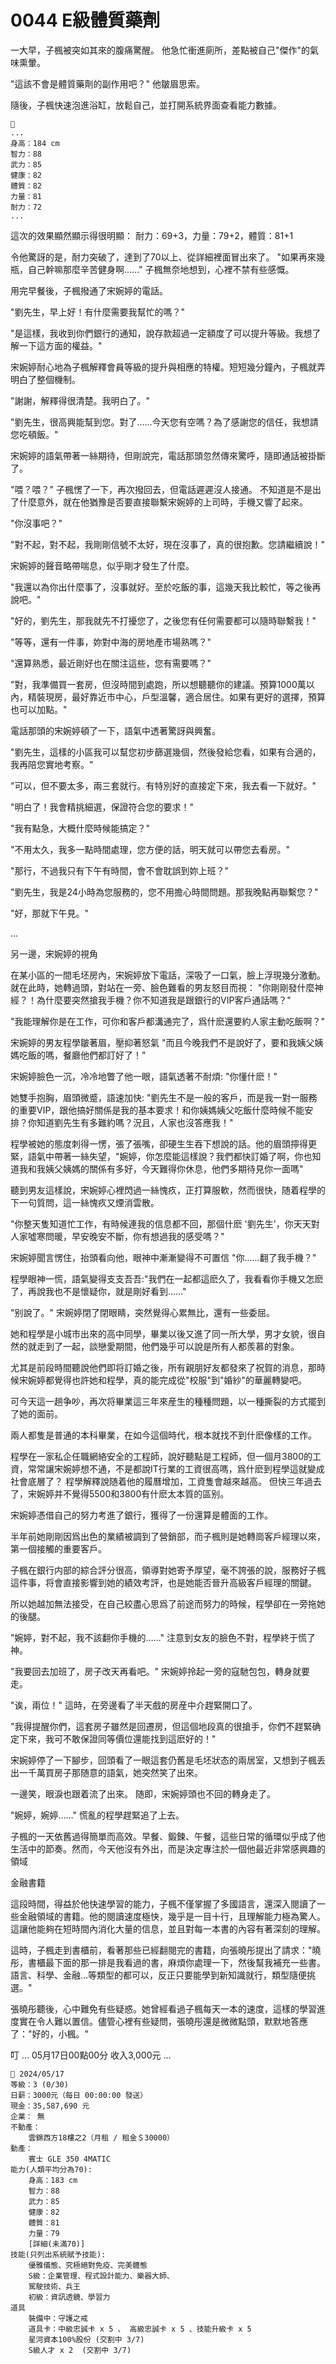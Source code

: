 # 0044 E級體質藥劑

一大早，子楓被突如其來的腹痛驚醒。
他急忙衝進廁所，差點被自己"傑作"的氣味熏暈。

"這該不會是體質藥劑的副作用吧？"
他皺眉思索。

隨後，子楓快速泡進浴缸，放鬆自己，並打開系統界面查看能力數據。

```
📰
...
身高：184 cm
智力：88
武力：85
健康：82
體質：82
力量：81
耐力：72
...
```

這次的效果顯然顯示得很明顯：
耐力：69+3，力量：79+2，體質：81+1

令他驚訝的是，耐力突破了，達到了70以上、從詳細裡面冒出來了。
"如果再來幾瓶，自己幹嘛那麼辛苦健身啊……"
子楓無奈地想到，心裡不禁有些感慨。

用完早餐後，子楓撥通了宋婉婷的電話。

"劉先生，早上好！有什麼需要我幫忙的嗎？"

"是這樣，我收到你們銀行的通知，說存款超過一定額度了可以提升等級。我想了解一下這方面的權益。"

宋婉婷耐心地為子楓解釋會員等級的提升與相應的特權。短短幾分鐘內，子楓就弄明白了整個機制。

"謝謝，解釋得很清楚。我明白了。"

"劉先生，很高興能幫到您。對了……今天您有空嗎？為了感謝您的信任，我想請您吃頓飯。"

宋婉婷的語氣帶著一絲期待，但剛說完，電話那頭忽然傳來驚呼，隨即通話被掛斷了。

"喂？喂？"
子楓愣了一下，再次撥回去，但電話遲遲沒人接通。
不知道是不是出了什麼意外，就在他猶豫是否要直接聯繫宋婉婷的上司時，手機又響了起來。

"你沒事吧？"

"對不起，對不起，我剛剛信號不太好，現在沒事了，真的很抱歉。您請繼續說！"

宋婉婷的聲音略帶喘息，似乎剛才發生了什麼。

"我還以為你出什麼事了，沒事就好。至於吃飯的事，這幾天我比較忙，等之後再說吧。"

"好的，劉先生，那我就先不打擾您了，之後您有任何需要都可以隨時聯繫我！"

"等等，還有一件事，妳對中海的房地產市場熟嗎？"

"還算熟悉，最近剛好也在關注這些，您有需要嗎？"

"對，我準備買一套房，但沒時間到處跑，所以想聽聽你的建議。預算1000萬以內，精裝現房，最好靠近市中心，戶型溫馨，適合居住。如果有更好的選擇，預算也可以加點。"

電話那頭的宋婉婷頓了一下，語氣中透著驚訝與興奮。

"劉先生，這樣的小區我可以幫您初步篩選幾個，然後發給您看，如果有合適的，我再陪您實地考察。"

"可以，但不要太多，兩三套就行。有特別好的直接定下來，我去看一下就好。"

"明白了！我會精挑細選，保證符合您的要求！"

"我有點急，大概什麼時候能搞定？"

"不用太久，我多一點時間處理，您方便的話，明天就可以帶您去看房。"

"那行，不過我只有下午有時間，會不會耽誤到妳上班？"

"劉先生，我是24小時為您服務的，您不用擔心時間問題。那我晚點再聯繫您？"

"好，那就下午見。"

...

另一邊，宋婉婷的視角

在某小區的一間毛坯房內，宋婉婷放下電話，深吸了一口氣，臉上浮現幾分激動。
就在此時，她轉過頭，對站在一旁、臉色難看的男友怒目而視：
"你剛剛發什麼神經？！為什麼要突然搶我手機？你不知道我是跟銀行的VIP客戶通話嗎？"

"我能理解你是在工作，可你和客戶都溝通完了，爲什麽還要約人家主動吃飯啊？"

宋婉婷的男友程學皺著眉，壓抑著怒氣
"而且今晚我們不是說好了，要和我姨父姨媽吃飯的嗎，餐廳他們都訂好了！"

宋婉婷臉色一沉，冷冷地瞥了他一眼，語氣透著不耐煩:
"你懂什麽！"

她雙手抱胸，眉頭微蹙，語速加快:
"劉先生不是一般的客戶，而是我一對一服務的重要VIP，跟他搞好關係是我的基本要求！和你姨媽姨父吃飯什麼時候不能安排？你知道劉先生有多難約嗎？況且，人家也沒答應我！"

程學被她的態度刺得一愣，張了張嘴，卻硬生生吞下想說的話。他的眉頭擰得更緊，語氣中帶著一絲失望，"婉婷，你怎麼能這樣說？我們都快訂婚了啊，你也知道我和我姨父姨媽的關係有多好，今天難得你休息，他們多期待見你一面嗎"

聽到男友這樣說，宋婉婷心裡閃過一絲愧疚，正打算服軟，然而很快，随着程學的下一句質問，這一絲愧疚又煙消雲散。

"你整天隻知道忙工作，有時候連我的信息都不回，那個什麽 '劉先生'，你天天對人家噓寒問暖，早安晚安不斷，你有想過我的感受嗎？"

宋婉婷聞言愣住，抬頭看向他，眼神中漸漸變得不可置信
"你……翻了我手機？"

程學眼神一慌，語氣變得支支吾吾:"我們在一起都這麽久了，我看看你手機又怎麽了，再說我也不是懷疑你，就是剛好看到……"

"别說了。"
宋婉婷閉了閉眼睛，突然覺得心累無比，還有一些委屈。

她和程學是小城市出來的高中同學，畢業以後又進了同一所大學，男才女貌，很自然的就走到了一起，談戀愛期間，他們幾乎可以說是所有人都羨慕的對象。

尤其是前段時間聽說他們即将訂婚之後，所有親朋好友都發來了祝賀的消息，那時候宋婉婷都覺得也許她和程學，真的能完成從"校服"到"婚紗"的華麗轉變吧。

可今天這一趟争吵，再次将畢業這三年來産生的種種問題，以一種撕裂的方式擺到了她的面前。

兩人都隻是普通的本科畢業，在如今這個時代，根本就找不到什麽像樣的工作。

程學在一家私企任職網絡安全的工程師，說好聽點是工程師，但一個月3800的工資，常常讓宋婉婷想不通，不是都說IT行業的工資很高嗎，爲什麽到程學這就變成社會底層了？
程學解釋說随着他的履曆增加，工資隻會越來越高。
但快三年過去了，宋婉婷并不覺得5500和3800有什麽太本質的區别。

宋婉婷憑借自己的努力考進了銀行，獲得了一份還算是體面的工作。

半年前她剛剛因爲出色的業績被調到了營銷部，而子楓則是她轉崗客戶經理以來，第一個接觸的重要客戶。

子楓在銀行内部的綜合評分很高，領導對她寄予厚望，毫不誇張的說，服務好子楓這件事，将會直接影響到她的績效考評，也是她能否晉升高級客戶經理的關鍵。

所以她越加無法接受，在自己絞盡心思爲了前途而努力的時候，程學卻在一旁拖她的後腿。

"婉婷，對不起，我不該翻你手機的……"
注意到女友的臉色不對，程學終于慌了神。

"我要回去加班了，房子改天再看吧。"
宋婉婷拎起一旁的寇馳包包，轉身就要走。

"诶，兩位！"
這時，在旁邊看了半天戲的房産中介趕緊開口了。

"我得提醒你們，這套房子雖然是回遷房，但這個地段真的很搶手，你們不趕緊确定下來，我可不敢保證同等價位還能找到這麽好的！"

宋婉婷停了一下腳步，回頭看了一眼這套仍舊是毛坯狀态的兩居室，又想到子楓丢出一千萬買房子那随意的語氣，她突然笑了出來。

一邊笑，眼淚也跟着流了出來。
随即，宋婉婷頭也不回的轉身走了。

"婉婷，婉婷……"
慌亂的程學趕緊追了上去。

子楓的一天依舊過得簡單而高效。早餐、鍛鍊、午餐，這些日常的循環似乎成了他生活中的節奏。然而，今天他沒有外出，而是決定專注於一個他最近非常感興趣的領域

金融書籍

這段時間，得益於他快速學習的能力，子楓不僅掌握了多國語言，還深入閱讀了一些金融領域的書籍。他的閱讀速度極快，幾乎是一目十行，且理解能力極為驚人。這讓他能夠在短時間內消化大量的信息，並且對每一本書的內容有著深刻的理解。

這時，子楓走到書櫃前，看著那些已經翻閱完的書籍，向張曉彤提出了請求："曉彤，書櫃最下面的那一排是我看過的書，麻煩你處理一下，然後幫我補充一些書。語言、科學、金融…等類型的都可以，反正只要能學到新知識就行，類型隨便挑選。"

張曉彤聽後，心中難免有些疑惑。她曾經看過子楓每天一本的速度，這樣的學習進度實在令人難以置信。儘管心裡有些疑問，張曉彤還是微微點頭，默默地答應了："好的，小楓。"

叮
… 05月17日00點00分 收入3,000元 …

```
📰 2024/05/17
等級：3 (0/30)
日薪：3000元（每日 00:00:00 發送）
現金：35,587,690 元
企業： 無
不動產：
    雲錦西方18樓之2（月租 / 租金＄30000）
動產：
    賓士 GLE 350 4MATIC
能力(人類平均分為70):
    身高：183 cm
    智力：88
    武力：85
    健康：82
    體質：81
    力量：79
    [詳細(未滿70)]
技能(只列出系統賦予技能):
    優雅儀態、究極絕對免疫、完美體態
    S級：企業管理、程式設計能力、樂器大師、
    駕駛技術、兵王
    初級：資訊透鏡、學習力
道具
    裝備中：守護之戒
    道具卡：中級忠誠卡 x 5 、 高級忠誠卡 x 5 、技能升級卡 x 5
    星河資本100%股份 (交割中 3/7)
    S級人才 x 2  (交割中 3/7)

```